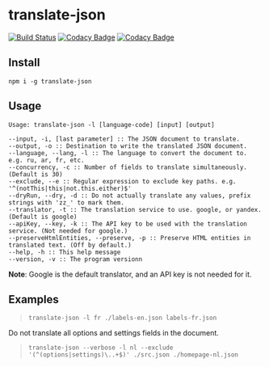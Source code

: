 translate-json
=====

[![Build Status](https://travis-ci.org/TheFuzzball/translate-json.svg?branch=master)](https://travis-ci.org/TheFuzzball/translate-json)
[![Codacy Badge](https://api.codacy.com/project/badge/Grade/26ac757ea8cd4e64952b6527b3180c91)](https://www.codacy.com/app/app42740794/translate-json?utm_source=github.com&amp;utm_medium=referral&amp;utm_content=TheFuzzball/translate-json&amp;utm_campaign=Badge_Grade)
[![Codacy Badge](https://api.codacy.com/project/badge/Coverage/26ac757ea8cd4e64952b6527b3180c91)](https://www.codacy.com/app/app42740794/translate-json?utm_source=github.com&amp;utm_medium=referral&amp;utm_content=TheFuzzball/translate-json&amp;utm_campaign=Badge_Coverage)

## Install

    npm i -g translate-json

## Usage

    Usage: translate-json -l [language-code] [input] [output]

    --input, -i, [last parameter] :: The JSON document to translate. 
    --output, -o :: Destination to write the translated JSON document.
    --language, --lang, -l :: The language to convert the document to. e.g. ru, ar, fr, etc.
    --concurrency, -c :: Number of fields to translate simultaneously. (Default is 30)
    --exclude, --e :: Regular expression to exclude key paths. e.g. '^(notThis|this|not.this.either)$'
    --dryRun, --dry, -d :: Do not actually translate any values, prefix strings with 'zz_' to mark them.
    --translator, -t :: The translation service to use. google, or yandex. (Default is google)
    --apiKey, --key, -k :: The API key to be used with the translation service. (Not needed for google.)
    --preserveHtmlEntities, --preserve, -p :: Preserve HTML entities in translated text. (Off by default.)
    --help, -h :: This help message
    --version, -v :: The program versionn

**Note**: Google is the default translator, and an API key is not needed for it.

## Examples

> `translate-json -l fr ./labels-en.json labels-fr.json`

Do not translate all options and settings fields in the document.

> `translate-json --verbose -l nl --exclude '(^(options|settings)\..+$)' ./src.json ./homepage-nl.json`
